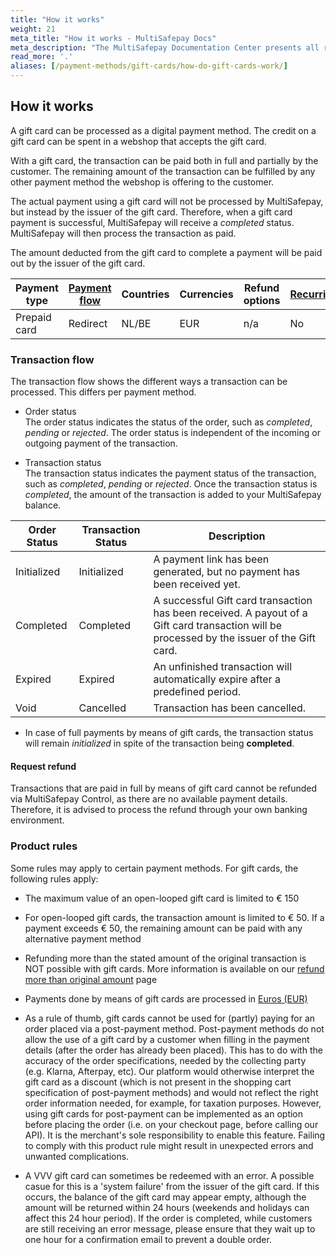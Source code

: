 ```yaml
---
title: "How it works"
weight: 21
meta_title: "How it works - MultiSafepay Docs"
meta_description: "The MultiSafepay Documentation Center presents all relevant information about our Plugins and API. You can also find support pages for payment methods, tools and general questions as well as the contact details of our Support and Integration Teams."
read_more: '.'
aliases: [/payment-methods/gift-cards/how-do-gift-cards-work/]
---
```

## How it works
A gift card can be processed as a digital payment method. The credit on a gift card can be spent in a webshop that accepts the gift card.

With a gift card, the transaction can be paid both in full and partially by the customer.
The remaining amount of the transaction can be fulfilled by any other payment method the webshop is offering to the customer.

The actual payment using a gift card will not be processed by MultiSafepay, but instead by the issuer of the gift card. Therefore, when a gift card payment is successful, MultiSafepay will receive a _completed_ status. MultiSafepay will then process the transaction as paid.

The amount deducted from the gift card to complete a payment will be paid out by the issuer of the gift card.

| Payment type   | [Payment flow](https://docs.multisafepay.com/faq/api/difference-between-direct-and-redirect)      | Countries | Currencies | Refund options  | [Recurring](https://docs.multisafepay.com/tools/recurring-payments)   | [Chargebacks](https://docs.multisafepay.com/faq/chargebacks)   |
|----------------|-------------------|-----------|------------|------------------|------------|---------------|
|Prepaid card|Redirect|NL/BE|EUR|n/a|No|No|

### Transaction flow
The transaction flow shows the different ways a transaction can be processed. This differs per payment method.

* Order status      
The order status indicates the status of the order, such as _completed_, _pending_ or _rejected_. The order status is independent of the incoming or outgoing payment of the transaction.

* Transaction status       
The transaction status indicates the payment status of the transaction, such as _completed_, _pending_ or _rejected_. Once the transaction status is _completed_, the amount of the transaction is added to your MultiSafepay balance.

| Order Status                      | Transaction Status      | Description |
|--------------------------------|-----------|-----------------------------------------------------------------------------------------|
| Initialized | Initialized | A payment link has been generated, but no payment has been received yet.  | 
| Completed   | Completed   | A successful Gift card transaction has been received. A payout of a Gift card transaction will be processed by the issuer of the Gift card.   | 
| Expired     | Expired     | An unfinished transaction will automatically expire after a predefined period.  | 
| Void        | Cancelled    | Transaction has been cancelled.   | 

* In case of full payments by means of gift cards, the transaction status will remain _initialized_ in spite of the transaction being **completed**.

#### Request refund 
Transactions that are paid in full by means of gift card cannot be refunded via MultiSafepay Control, as there are no available payment details. Therefore, it is advised to process the refund through your own banking environment. 


### Product rules
Some rules may apply to certain payment methods. For gift cards, the following rules apply:

* The maximum value of an open-looped gift card is limited to € 150

* For open-looped gift cards, the transaction amount is limited to € 50. If a payment exceeds € 50, the remaining amount can be paid with any alternative payment method

* Refunding more than the stated amount of the original transaction is NOT possible with gift cards. More information is available on our [refund more than original amount](/faq/finance/refund-more-than-original-amount) page

* Payments done by means of gift cards are processed in [Euros (EUR)](/faq/general/which-currencies-are-supported-by-multisafepay)

* As a rule of thumb, gift cards cannot be used for (partly) paying for an order placed via a post-payment method. Post-payment methods do not allow the use of a gift card by a customer when filling in the payment details (after the order has already been placed). This has to do with the accuracy of the order specifications, needed by the collecting party (e.g. Klarna, Afterpay, etc). Our platform would otherwise interpret the gift card as a discount (which is not present in the shopping cart specification of post-payment methods) and would not reflect the right order information needed, for example, for taxation purposes. However, using gift cards for post-payment can be implemented as an option before placing the order (i.e. on your checkout page, before calling our API). It is the merchant's sole responsibility to enable this feature. Failing to comply with this product rule might result in unexpected errors and unwanted complications.

* A VVV gift card can sometimes be redeemed with an error. A possible casue for this is a 'system failure' from the issuer of the gift card. If this occurs, the balance of the gift card may appear empty, although the amount will be returned within 24 hours (weekends and holidays can affect this 24 hour period). If the order is completed, while customers are still receiving an error message, please ensure that they wait up to one hour for a confirmation email to prevent a double order.